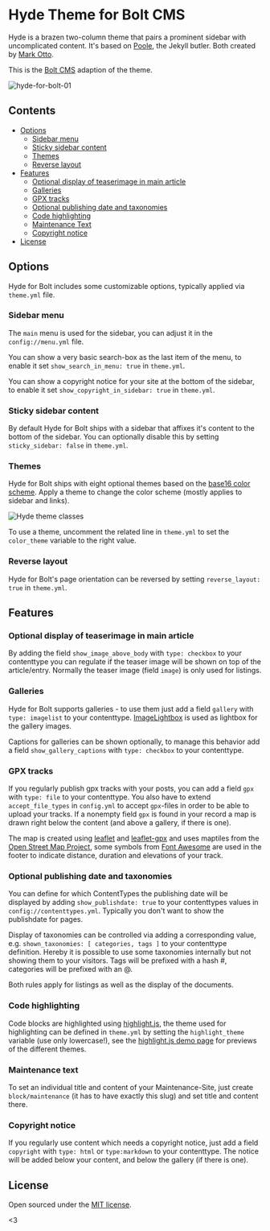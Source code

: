 # Hyde Theme for Bolt CMS

Hyde is a brazen two-column theme that pairs a prominent sidebar with
uncomplicated content. It's based on [Poole](http://getpoole.com), the Jekyll butler. Both created by [Mark Otto](https://github.com/mdo).

This is the [Bolt CMS](http://bolt.cm/) adaption of the theme.

![hyde-for-bolt-01](https://user-images.githubusercontent.com/7450884/28960604-a62ac4ea-78ff-11e7-830f-5eff2b994056.png)


## Contents

- [Options](#options)
  - [Sidebar menu](#sidebar-menu)
  - [Sticky sidebar content](#sticky-sidebar-content)
  - [Themes](#themes)
  - [Reverse layout](#reverse-layout)
- [Features](#features)
  - [Optional display of teaserimage in main article](#Optional-display-of-teaserimage-in-main-article)
  - [Galleries](#galleries)
  - [GPX tracks](#gpx-tracks)
  - [Optional publishing date and taxonomies](#optional-publishing-date-and-taxonomies)
  - [Code highlighting](#code-highlighting)
  - [Maintenance Text](#maintenance-text)
  - [Copyright notice](#copyright-notice)
- [License](#license)


## Options

Hyde for Bolt includes some customizable options, typically
applied via `theme.yml` file.

### Sidebar menu

The `main` menu is used for the sidebar, you can adjust it in
the `config://menu.yml` file.

You can show a very basic search-box as the last item of the menu,
to enable it set `show_search_in_menu: true` in `theme.yml`.

You can show a copyright notice for your site at the bottom of the sidebar,
to enable it set `show_copyright_in_sidebar: true` in `theme.yml`.

### Sticky sidebar content

By default Hyde for Bolt ships with a sidebar that affixes it's content to the
bottom of the sidebar.
You can optionally disable this by setting `sticky_sidebar: false` in `theme.yml`.

### Themes

Hyde for Bolt ships with eight optional themes based on the [base16 color scheme](https://github.com/chriskempson/base16).
Apply a theme to change the color scheme (mostly applies to sidebar and links).

![Hyde theme classes](https://f.cloud.github.com/assets/98681/1817044/e5b0ec06-6f68-11e3-83d7-acd1942797a1.png)

To use a theme, uncomment the related line in `theme.yml` to set the
`color_theme` variable to the right value.

### Reverse layout

Hyde for Bolt's page orientation can be reversed by setting `reverse_layout: true` in `theme.yml`.

## Features

### Optional display of teaserimage in main article

By adding the field `show_image_above_body` with `type: checkbox` to your
contenttype you can regulate if the teaser image will be shown on top of the article/entry.
Normally the teaser image (field `image`) is only used for listings.

### Galleries

Hyde for Bolt supports galleries - to use them just add a field `gallery` with `type: imagelist` to your contenttype.
[ImageLightbox](https://osvaldas.info/image-lightbox-responsive-touch-friendly)
is used as lightbox for the gallery images.

Captions for galleries can be shown optionally, to manage this behavior add a field
`show_gallery_captions` with `type: checkbox` to your contenttype.

### GPX tracks

If you regularly publish gpx tracks with your posts, you can add a field `gpx` with
`type: file` to your contenttype.
You also have to extend `accept_file_types` in `config.yml` to accept `gpx`-files
in order to be able to upload your tracks.
If a nonempty field `gpx` is found in your record a map is drawn right below the
content (and above a gallery, if there is one).

The map is created using [leaflet](http://leafletjs.com/) and
[leaflet-gpx](https://github.com/mpetazzoni/leaflet-gpx) and uses maptiles from
the [Open Street Map Project](https://www.openstreetmap.org), some symbols from
[Font Awesome](http://fontawesome.io/) are used in the footer to indicate distance,
duration and elevations of your track.

### Optional publishing date and taxonomies

You can define for which ContentTypes the publishing date will be displayed by
adding `show_publishdate: true` to your contenttypes values in `config://contenttypes.yml`.
Typically you don't want to show the publishdate for pages.

Display of taxonomies can be controlled via adding a corresponding value, e.g. `shown_taxonomies: [ categories, tags ]` to your contenttype definition.
Hereby it is possible to use some taxonomies internally but not showing them to your visitors.
Tags will be prefixed with a hash #, categories will be prefixed with an @.

Both rules apply for listings as well as the display of the documents.


### Code highlighting

Code blocks are highlighted using [highlight.js](https://highlightjs.org/),
the theme used for highlighting can be defined in `theme.yml` by setting the
`highlight_theme` variable (use only lowercase!), see the [highlight.js demo page](https://highlightjs.org/static/demo/)
for previews of the different themes.

### Maintenance text

To set an individual title and content of your Maintenance-Site, just create `block/maintenance`
(it has to have exactly this slug) and set title and content there.

### Copyright notice

If you regularly use content which needs a copyright notice, just add a field
`copyright` with `type: html` or `type:markdown` to your contenttype. The notice
will be added below your content, and below the gallery (if there is one).


## License

Open sourced under the [MIT license](LICENSE.md).

<3
